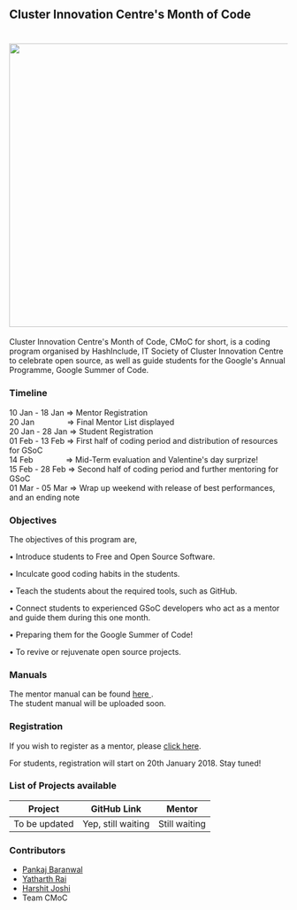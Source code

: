 ## Cluster Innovation Centre's Month of Code

<h1 align="center">
  <img src="https://github.com/duskybomb/CMoC/blob/master/Beta_white.png?raw=true" width ="512px" height ="512px">
</h1>

Cluster Innovation Centre's Month of Code, CMoC for short, is a coding program organised by HashInclude, IT Society of Cluster Innovation Centre to celebrate open source, as well as guide students for the Google's Annual Programme, Google Summer of Code.

### Timeline  
  
10 Jan - 18 Jan => Mentor Registration  
20 Jan &nbsp;&nbsp;&nbsp; &nbsp;&nbsp; &nbsp; &nbsp; &nbsp; &nbsp;=> Final Mentor List displayed  
20 Jan - 28 Jan => Student Registration  
01 Feb - 13 Feb => First half of coding period and distribution of resources for GSoC  
14 Feb &nbsp; &nbsp;&nbsp; &nbsp; &nbsp; &nbsp; &nbsp; &nbsp;=> Mid-Term evaluation and Valentine's day surprize!  
15 Feb - 28 Feb => Second half of coding period and further mentoring for GSoC  
01 Mar - 05 Mar => Wrap up weekend with release of best performances, and an ending note

### Objectives

The objectives of this program are, 

•  Introduce students to Free and Open Source Software.

•  Inculcate good coding habits in the students.

•  Teach the students about the required tools, such as GitHub. 

•  Connect students to experienced GSoC developers who act as a mentor and guide them during this one month.

•  Preparing them for the Google Summer of Code! 

•  To revive or rejuvenate open source projects.


### Manuals 

The mentor manual can be found [ here ](https://drive.google.com/file/d/1U3g5JEL70MWFSpdk864NgAA_21gkbUV2/view?usp=sharing).  
The student manual will be uploaded soon.

### Registration

If you wish to register as a mentor, please [click here](https://docs.google.com/forms/d/e/1FAIpQLSenvqqpuBxkD6YDvHQkwRmt8vlZxmxnU54yv8-RJRbIqTBeIg/viewform).  

For students, registration will start on 20th January 2018. Stay tuned! 

### List of Projects available

| Project | GitHub Link | Mentor |
|---------|-------------|--------|
|To be updated | Yep, still waiting | Still waiting |

### Contributors  
  
- [Pankaj Baranwal](https://github.com/Pankaj-Baranwal/)
- [Yatharth Rai](https://github.com/SirEggKnight)
- [Harshit Joshi](https://github.com/duskybomb)
- Team CMoC
